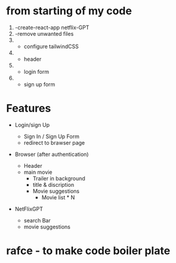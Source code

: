 # from starting of my code
1. -create-react-app netflix-GPT
2. -remove unwanted files
3. - configure tailwindCSS
4. - header
5. - login form
6. - sign up form


# Features

- Login/sign Up
    - Sign In / Sign Up Form
    - redirect to brawser page
 
- Browser (after authentication)
   - Header
   - main movie
       - Trailer in background
       - title & discription 
       - Movie suggestions
          - Movie list * N

- NetFlixGPT 
   - search Bar
   - movie suggestions


# rafce - to make code boiler plate    